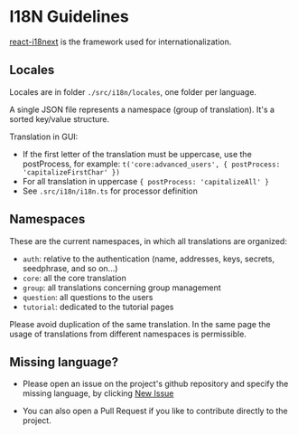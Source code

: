 # I18N Guidelines

[react-i18next](https://react.i18next.com/) is the framework used for internationalization.

## Locales

Locales are in folder `./src/i18n/locales`, one folder per language.

A single JSON file represents a namespace (group of translation).
It's a sorted key/value structure.

Translation in GUI:

- If the first letter of the translation must be uppercase, use the postProcess, for example: `t('core:advanced_users', { postProcess: 'capitalizeFirstChar' })`
- For all translation in uppercase `{ postProcess: 'capitalizeAll' }`
- See `.src/i18n/i18n.ts` for processor definition

## Namespaces

These are the current namespaces, in which all translations are organized:

- `auth`: relative to the authentication (name, addresses, keys, secrets, seedphrase, and so on...)
- `core`: all the core translation
- `group`: all translations concerning group management
- `question`: all questions to the users
- `tutorial`: dedicated to the tutorial pages

Please avoid duplication of the same translation.
In the same page the usage of translations from different namespaces is permissible.

## Missing language?

- Please open an issue on the project's github repository and specify the missing language, by clicking [New Issue](https://github.com/Qortal/Qortal-Hub/issues/new)

- You can also open a Pull Request if you like to contribute directly to the project.
